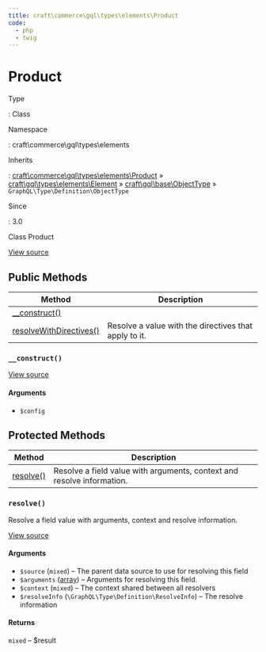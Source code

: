 ```yaml
---
title: craft\commerce\gql\types\elements\Product
code:
  - php
  - twig
---
```


# Product

Type

:   Class

Namespace

:   craft\commerce\gql\types\elements

Inherits

:   [craft\commerce\gql\types\elements\Product](craft-commerce-gql-types-elements-product.md) &raquo;
[craft\gql\types\elements\Element](https://docs.craftcms.com/api/v3/craft-gql-types-elements-element.html) &raquo;
[craft\gql\base\ObjectType](https://docs.craftcms.com/api/v3/craft-gql-base-objecttype.html) &raquo;
`GraphQL\Type\Definition\ObjectType`

Since

:   3.0



Class Product





[View source](https://github.com/craftcms/commerce/blob/master/src/gql/types/elements/Product.php)






## Public Methods

| Method                                                                                                                                                         | Description
| -------------------------------------------------------------------------------------------------------------------------------------------------------------- | -----------------------------------------------------
| [__construct()](craft-commerce-gql-types-elements-product.md#method-construct)                                                                                 |
| [resolveWithDirectives()](https://docs.craftcms.com/api/v3/craft-gql-base-objecttype.html#method-resolvewithdirectives "Defined by craft\gql\base\ObjectType") | Resolve a value with the directives that apply to it.

### `__construct()`














[View source](https://github.com/craftcms/commerce/blob/master/src/gql/types/elements/Product.php#L26-L33)


#### Arguments

- `$config`






## Protected Methods

| Method                                                                   | Description
| ------------------------------------------------------------------------ | ----------------------------------------------------------------------
| [resolve()](craft-commerce-gql-types-elements-product.md#method-resolve) | Resolve a field value with arguments, context and resolve information.

### `resolve()`





Resolve a field value with arguments, context and resolve information.








[View source](https://github.com/craftcms/commerce/blob/master/src/gql/types/elements/Product.php#L38-L49)


#### Arguments

- `$source` (`mixed`) – The parent data source to use for resolving this field
- `$arguments` ([array](http://php.net/language.types.array)) – Arguments for resolving this field.
- `$context` (`mixed`) – The context shared between all resolvers
- `$resolveInfo` (`\GraphQL\Type\Definition\ResolveInfo`) – The resolve information

#### Returns

`mixed` – $result








